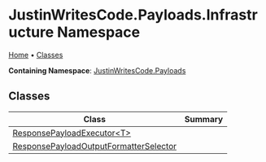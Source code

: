 # JustinWritesCode\.Payloads\.Infrastructure Namespace

[Home](../../README.md) &#x2022; [Classes](#classes)

**Containing Namespace**: [JustinWritesCode.Payloads](../README.md)

## Classes

| Class | Summary |
| ----- | ------- |
| [ResponsePayloadExecutor\<T\>](ResponsePayloadExecutor-1/README.md) | |
| [ResponsePayloadOutputFormatterSelector](ResponsePayloadOutputFormatterSelector/README.md) | |

